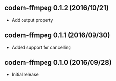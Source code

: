 ## codem-ffmpeg 0.1.2 (2016/10/21) ##

* Add output property

## codem-ffmpeg 0.1.1 (2016/09/30) ##

* Added support for cancelling

## codem-ffmpeg 0.1.0 (2016/09/28) ##

* Initial release
